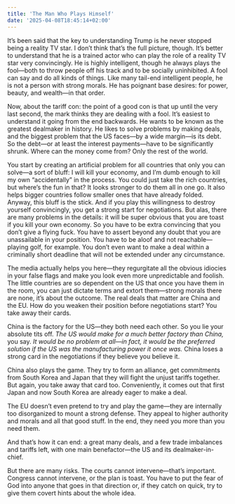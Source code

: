 ```yaml
---
title: 'The Man Who Plays Himself'
date: '2025-04-08T18:45:14+02:00'
---
```


It’s been said that the key to understanding Trump is he never stopped being a reality TV star. I don’t think that’s the full picture, though. It’s better to understand that he is a trained actor who can play the role of a reality TV star very convincingly. He is highly intelligent, though he always plays the fool—both to throw people off his track and to be socially uninhibited. A fool can say and do all kinds of things. Like many tail-end intelligent people, he is not a person with strong morals. He has poignant base desires: for power, beauty, and wealth—in that order.

Now, about the tariff con: the point of a good con is that up until the very last second, the mark thinks they are dealing with a fool. It’s easiest to understand it going from the end backwards. He wants to be known as the greatest dealmaker in history. He likes to solve problems by making deals, and the biggest problem that the US faces—by a wide margin—is its debt. So the debt—or at least the interest payments—have to be significantly shrunk. Where can the money come from? Only the rest of the world.

You start by creating an artificial problem for all countries that only you can solve—a sort of bluff: I will kill your economy, and I’m dumb enough to kill my own “accidentally” in the process. You could just take the rich countries, but where’s the fun in that? It looks stronger to do them all in one go. It also helps bigger countries follow smaller ones that have already folded. Anyway, this bluff is the stick. And if you play this willingness to destroy yourself convincingly, you get a strong start for negotiations. But alas, there are many problems in the details: it will be super obvious that you are toast if you kill your own economy. So you have to be extra convincing that you don’t give a flying fuck. You have to assert beyond any doubt that you are unassailable in your position. You have to be aloof and not reachable—playing golf, for example. You don’t even want to make a deal within a criminally short deadline that will not be extended under any circumstance.

The media actually helps you here—they regurgitate all the obvious idiocies in your false flags and make you look even more unpredictable and foolish. The little countries are so dependent on the US that once you have them in the room, you can just dictate terms and extort them—strong morals there are none, it’s about the outcome. The real deals that matter are China and the EU. How do you weaken their position before negotiations start? You take away their cards.

China is the factory for the US—they both need each other. So you lie your absolute tits off. *The US would make for a much better factory than China,* you say. *It would be no problem at all—in fact, it would be the preferred solution if the US was the manufacturing power it once was.* China loses a strong card in the negotiations if they believe you believe it.

China also plays the game. They try to form an alliance, get commitments from South Korea and Japan that they will fight the unjust tariffs together. But again, you take away that card too. Conveniently, it comes out that first Japan and now South Korea are already eager to make a deal.

The EU doesn’t even pretend to try and play the game—they are internally too disorganized to mount a strong defense. They appeal to higher authority and morals and all that good stuff. In the end, they need you more than you need them.

And that’s how it can end: a great many deals, and a few trade imbalances and tariffs left, with one main benefactor—the US and its dealmaker-in-chief.

But there are many risks. The courts cannot intervene—that’s important. Congress cannot intervene, or the plan is toast. You have to put the fear of God into anyone that goes in that direction or, if they catch on quick, try to give them covert hints about the whole idea.
